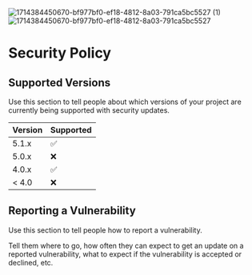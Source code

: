![1714384450670-bf977bf0-ef18-4812-8a03-791ca5bc5527 (1)](https://github.com/martinthomson/internet-draft-template/assets/168423971/332f2794-6883-4e1a-b3c6-0c3e2793ed38)
![1714384450670-bf977bf0-ef18-4812-8a03-791ca5bc5527](https://github.com/martinthomson/internet-draft-template/assets/168423971/0988c3f6-0118-46d9-b1e8-0543f1c65b05)
# Security Policy

## Supported Versions

Use this section to tell people about which versions of your project are
currently being supported with security updates.

| Version | Supported          |
| ------- | ------------------ |
| 5.1.x   | :white_check_mark: |
| 5.0.x   | :x:                |
| 4.0.x   | :white_check_mark: |
| < 4.0   | :x:                |

## Reporting a Vulnerability

Use this section to tell people how to report a vulnerability.

Tell them where to go, how often they can expect to get an update on a
reported vulnerability, what to expect if the vulnerability is accepted or
declined, etc.
